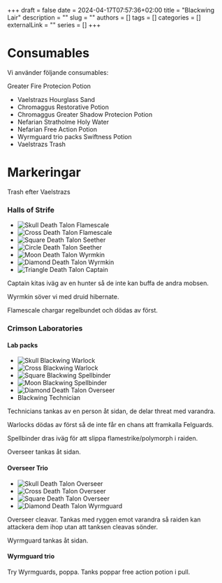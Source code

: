 +++ 
draft = false
date = 2024-04-17T07:57:36+02:00
title = "Blackwing Lair"
description = ""
slug = ""
authors = []
tags = []
categories = []
externalLink = ""
series = []
+++

# Consumables
Vi använder följande consumables:

Greater Fire Protecion Potion
 - Vaelstrazs
Hourglass Sand
 - Chromaggus
Restorative Potion
 - Chromaggus
Greater Shadow Protecion Potion
 - Nefarian
Stratholme Holy Water
 - Nefarian
Free Action Potion
 - Wyrmguard trio packs
Swiftness Potion
 - Vaelstrazs Trash

# Markeringar
Trash efter Vaelstrazs
### Halls of Strife

- ![Skull](/raid-targets/Skull.webp) Death Talon Flamescale
- ![Cross](/raid-targets/Cross.webp) Death Talon Flamescale
- ![Square](/raid-targets/Square.webp) Death Talon Seether
- ![Circle](/raid-targets/Circle.webp) Death Talon Seether
- ![Moon](/raid-targets/Moon.webp) Death Talon Wyrmkin
- ![Diamond](/raid-targets/Diamond.webp) Death Talon Wyrmkin
- ![Triangle](/raid-targets/Triangle.webp) Death Talon Captain

Captain kitas iväg av en hunter så de inte kan buffa de andra mobsen.

Wyrmkin söver vi med druid hibernate.

Flamescale chargar regelbundet och dödas av först.

### Crimson Laboratories
#### Lab packs

- ![Skull](/raid-targets/Skull.webp) Blackwing Warlock
- ![Cross](/raid-targets/Cross.webp) Blackwing Warlock
- ![Square](/raid-targets/Square.webp) Blackwing Spellbinder
- ![Moon](/raid-targets/Moon.webp) Blackwing Spellbinder
- ![Diamond](/raid-targets/Diamond.webp) Death Talon Overseer
- Blackwing Technician

Technicians tankas av en person åt sidan, de delar threat med varandra.

Warlocks dödas av först så de inte får en chans att framkalla Felguards.

Spellbinder dras iväg för att slippa flamestrike/polymorph i raiden.

Overseer tankas åt sidan.

#### Overseer Trio

- ![Skull](/raid-targets/Skull.webp) Death Talon Overseer
- ![Cross](/raid-targets/Cross.webp) Death Talon Overseer
- ![Square](/raid-targets/Square.webp) Death Talon Overseer
- ![Diamond](/raid-targets/Diamond.webp) Death Talon Wyrmguard

Overseer cleavar. Tankas med ryggen emot varandra så raiden kan attackera dem ihop utan att tanksen cleavas sönder.

Wyrmguard tankas åt sidan.

#### Wyrmguard trio
Try Wyrmguards, poppa. Tanks poppar free action potion i pull.
